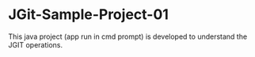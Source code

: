 # JGit-Sample-Project-01
This java project (app run in cmd prompt) is developed to understand  the JGIT operations.
